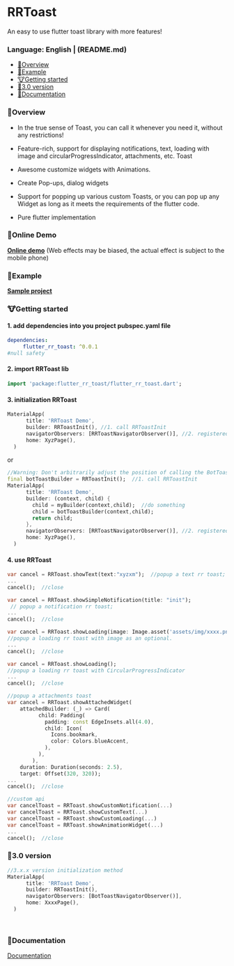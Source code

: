 RRToast 
========= 
An easy to use flutter toast library with more features!

### Language: English | (README.md)

* [🐲Overview](#Overview)
* [🐳Example](#Example)
* [🐮Getting started](#Getting-started) 
* [🐼3.0 version](#30-version)
* [📃Documentation](#Documentation) 

###  🐲Overview

- In the true sense of Toast, you can call it whenever you need it, without any restrictions! 

- Feature-rich, support for displaying notifications, text, loading with image and circularProgressIndicator, attachments, etc. Toast

- Awesome customize widgets with Animations.

- Create Pop-ups, dialog widgets

- Support for popping up various custom Toasts, or you can pop up any Widget as long as it meets the requirements of the flutter code.

- Pure flutter implementation


### 🐼Online Demo

**[Online demo](https://github.com/Ritikrai09/flutter_rr_toast/#/)** (Web effects may be biased, the actual effect is subject to the mobile phone)

### 🐳Example
**[Sample project](example)**

### 🐮Getting started

#### 1. add dependencies into you project pubspec.yaml file
``` yaml
dependencies:
     flutter_rr_toast: ^0.0.1 
#null safety
```

#### 2. import RRToast lib
``` dart
import 'package:flutter_rr_toast/flutter_rr_toast.dart';
```

#### 3. initialization RRToast
``` dart
MaterialApp(
      title: 'RRToast Demo',
      builder: RRToastInit(), //1. call RRToastInit
      navigatorObservers: [RRToastNavigatorObserver()], //2. registered route observer
      home: XyzPage(),
  )
```
or
``` dart
//Warning: Don't arbitrarily adjust the position of calling the BotToastInit function 
final botToastBuilder = RRToastInit();  //1. call RRToastInit 
MaterialApp(
      title: 'RRToast Demo',
      builder: (context, child) {
        child = myBuilder(context,child);  //do something
        child = botToastBuilder(context,child); 
        return child;
      }, 
      navigatorObservers: [RRToastNavigatorObserver()], //2. registered route observer
      home: XyzPage(),
  )
```

#### 4. use RRToast
``` dart code
var cancel = RRToast.showText(text:"xyzxm");  //popup a text rr toast;
...
cancel();  //close
```

```dart code
var cancel = RRToast.showSimpleNotification(title: "init");
 // popup a notification rr toast;
...
cancel();  //close
```

```dart
var cancel = RRToast.showLoading(image: Image.asset('assets/img/xxxx.png')); 
//popup a loading rr toast with image as an optional.
...
cancel();  //close
```

```dart
var cancel = RRToast.showLoading(); 
//popup a loading rr toast with CircularProgressIndicator
...
cancel();  //close
```

```dart
//popup a attachments toast
var cancel = RRToast.showAttachedWidget(
    attachedBuilder: (_) => Card(
          child: Padding(
            padding: const EdgeInsets.all(4.0),
            child: Icon(
              Icons.bookmark,
              color: Colors.blueAccent,
            ),
          ),
        ),
    duration: Duration(seconds: 2.5),
    target: Offset(320, 320));
...
cancel();  //close
```

```dart
//custom api
var cancelToast = RRToast.showCustomNotification(...)
var cancelToast = RRToast.showCustomText(...)
var cancelToast = RRToast.showCustomLoading(...)
var cancelToast = RRToast.showAnimationWidget(...)
...
cancel();  //close
```

### 🐼3.0 version

``` dart
//3.x.x version initialization method
MaterialApp(
      title: 'RRToast Demo',
      builder: RRToastInit(), 
      navigatorObservers: [BotToastNavigatorObserver()],
      home: XxxxPage(),
  )
```


<br>


###  📃Documentation
[Documentation](API.md)



